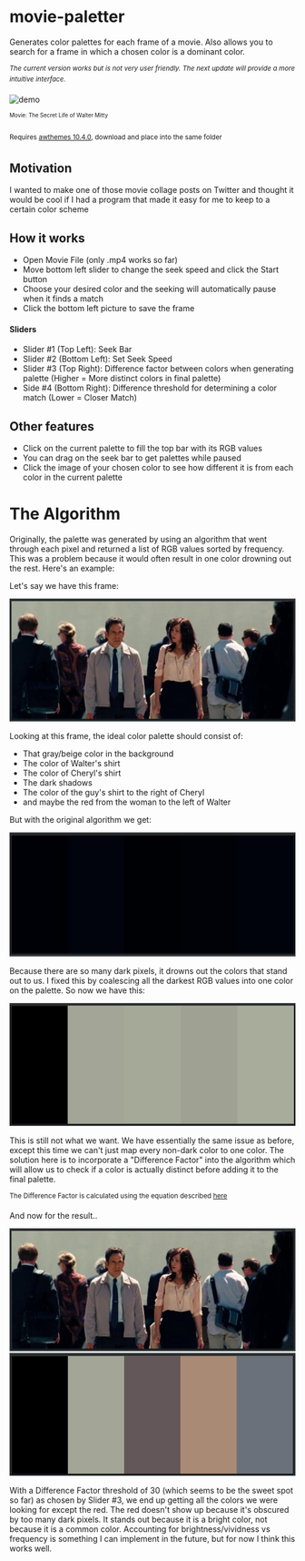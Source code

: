 # movie-paletter
Generates color palettes for each frame of a movie. Also allows you to search for a frame in which a chosen color is a dominant color.

*<sup>The current version works but is not very user friendly. The next update will provide a more intuitive interface.</sup>*

![demo](https://github.com/DeeFrancois/movie-paletter/blob/master/ReadmeImages/demo.gif)

<sup><sup> Movie: The Secret Life of Walter Mitty</sup></sup>

<sup> Requires [awthemes 10.4.0](https://sourceforge.net/projects/tcl-awthemes/), download and place into the same folder </sup>

## Motivation
I wanted to make one of those movie collage posts on Twitter and thought it would be cool if I had a program that made it easy for me to keep to a certain color scheme

## How it works
- Open Movie File (only .mp4 works so far)
- Move bottom left slider to change the seek speed and click the Start button
- Choose your desired color and the seeking will automatically pause when it finds a match
- Click the bottom left picture to save the frame

#### Sliders
- Slider #1 (Top Left): Seek Bar
- Slider #2 (Bottom Left): Set Seek Speed
- Slider #3 (Top Right): Difference factor between colors when generating palette (Higher = More distinct colors in final palette)
- Side #4 (Bottom Right): Difference threshold for determining a color match (Lower = Closer Match)

## Other features
- Click on the current palette to fill the top bar with its RGB values
- You can drag on the seek bar to get palettes while paused
- Click the image of your chosen color to see how different it is from each color in the current palette 

# The Algorithm
Originally, the palette was generated by using an algorithm that went through each pixel and returned a list of RGB values sorted by frequency.
This was a problem because it would often result in one color drowning out the rest. Here's an example:

Let's say we have this frame:

![frame](https://github.com/DeeFrancois/movie-paletter/blob/master/ReadmeImages/example_frame.png)

Looking at this frame, the ideal color palette should consist of:
- That gray/beige color in the background
- The color of Walter's shirt
- The color of Cheryl's shirt
- The dark shadows
- The color of the guy's shirt to the right of Cheryl
- and maybe the red from the woman to the left of Walter

But with the original algorithm we get:

![frame](https://github.com/DeeFrancois/movie-paletter/blob/master/ReadmeImages/example_before.png)

Because there are so many dark pixels, it drowns out the colors that stand out to us.
I fixed this by coalescing all the darkest RGB values into one color on the palette. So now we have this:

![frame](https://github.com/DeeFrancois/movie-paletter/blob/master/ReadmeImages/example_muddy.png)

This is still not what we want. We have essentially the same issue as before, except this time we can't just map every non-dark color to one color.
The solution here is to incorporate a "Difference Factor" into the algorithm which will allow us to check if a color is actually distinct before adding it to the final palette.

<sup>The Difference Factor is calculated using the equation described [here](https://en.wikipedia.org/wiki/Color_difference)</sup>

And now for the result..

![frame](https://github.com/DeeFrancois/movie-paletter/blob/master/ReadmeImages/example_frame.png)
![frame](https://github.com/DeeFrancois/movie-paletter/blob/master/ReadmeImages/example_after.png)

With a Difference Factor threshold of 30 (which seems to be the sweet spot so far) as chosen by Slider #3, we end up getting all the colors we were looking for except the red. 
The red doesn't show up because it's obscured by too many dark pixels. It stands out because it is a bright color, not because it is a common color. Accounting for brightness/vividness vs frequency is something I can implement in the future, but for now I think this works well. 


